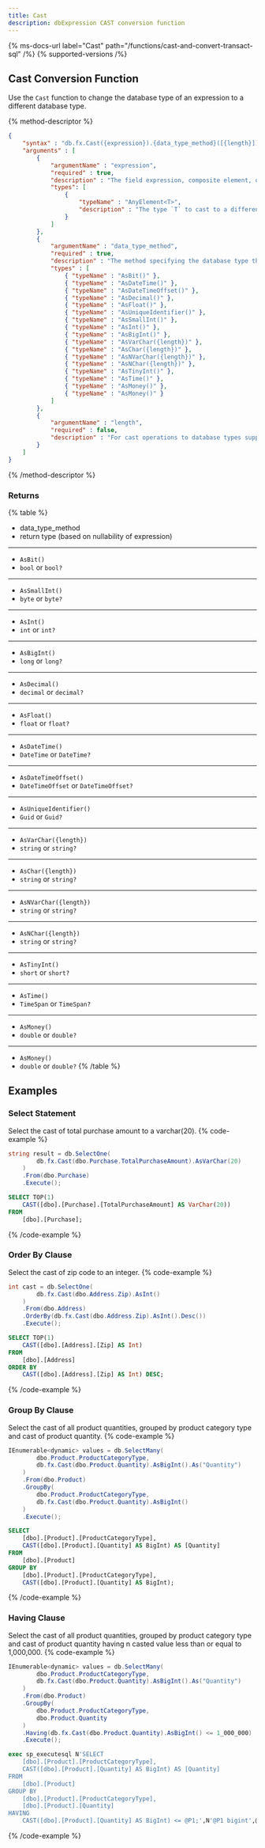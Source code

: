 ```yaml
---
title: Cast
description: dbExpression CAST conversion function
---
```


{% ms-docs-url label="Cast" path="/functions/cast-and-convert-transact-sql" /%}
{% supported-versions /%}

## Cast Conversion Function

Use the `Cast` function to change the database type of an expression to a different database type.


{% method-descriptor %}
```json
{
    "syntax" : "db.fx.Cast({expression}).{data_type_method}([{length}])",
    "arguments" : [
        {
            "argumentName" : "expression",
            "required" : true,
            "description" : "The field expression, composite element, or function result to use in calculating the population variance.",
            "types": [
                { 
                    "typeName" : "AnyElement<T>",
                    "description" : "The type `T` to cast to a different database type - `T` is a .NET CLR type."
                }
            ]
        },
        {
            "argumentName" : "data_type_method",
            "required" : true,
            "description" : "The method specifying the database type the `expression` should be cast to.",
            "types" : [
                { "typeName" : "AsBit()" },
                { "typeName" : "AsDateTime()" },
                { "typeName" : "AsDateTimeOffset()" },
                { "typeName" : "AsDecimal()" },
                { "typeName" : "AsFloat()" },
                { "typeName" : "AsUniqueIdentifier()" },
                { "typeName" : "AsSmallInt()" },
                { "typeName" : "AsInt()" },
                { "typeName" : "AsBigInt()" },
                { "typeName" : "AsVarChar({length})" },
                { "typeName" : "AsChar({length})" },
                { "typeName" : "AsNVarChar({length})" },
                { "typeName" : "AsNChar({length})" },
                { "typeName" : "AsTinyInt()" },
                { "typeName" : "AsTime()" },
                { "typeName" : "AsMoney()" },
                { "typeName" : "AsMoney()" }
            ]
        },
        {
            "argumentName" : "length",
            "required" : false,
            "description" : "For cast operations to database types supporting a 'length' (`varchar`, `char`, `nvarchar`, `nchar`), the length of the database type returned from the cast operation."
        }        
    ]
}
```
{% /method-descriptor %}

### Returns
{% table %}
* data_type_method
* return type (based on nullability of expression)
---
* `AsBit()`
* `bool` or `bool?`
---
* `AsSmallInt()`
* `byte` or `byte?`
---
* `AsInt()`
* `int` or `int?`
---
* `AsBigInt()`
* `long` or `long?`
---
* `AsDecimal()`
* `decimal` or `decimal?`
---
* `AsFloat()`
* `float` or `float?`
---
* `AsDateTime()`
* `DateTime` or `DateTime?`
---
* `AsDateTimeOffset()`
* `DateTimeOffset` or `DateTimeOffset?`
---
* `AsUniqueIdentifier()`
* `Guid` or `Guid?`
---
* `AsVarChar({length})`
* `string` or `string?`
---
* `AsChar({length})`
* `string` or `string?`
---
* `AsNVarChar({length})`
* `string` or `string?`
---
* `AsNChar({length})`
* `string` or `string?`
---
* `AsTinyInt()`
* `short` or `short?`
---
* `AsTime()`
* `TimeSpan` or `TimeSpan?`
---
* `AsMoney()`
* `double` or `double?`
---
* `AsMoney()`
* `double` or `double?`
{% /table %}

## Examples
### Select Statement
Select the cast of total purchase amount to a varchar(20).
{% code-example %}
```csharp
string result = db.SelectOne(
        db.fx.Cast(dbo.Purchase.TotalPurchaseAmount).AsVarChar(20)
    )
    .From(dbo.Purchase)
    .Execute();
```
```sql
SELECT TOP(1)
	CAST([dbo].[Purchase].[TotalPurchaseAmount] AS VarChar(20))
FROM
	[dbo].[Purchase];
```
{% /code-example %}

### Order By Clause
Select the cast of zip code to an integer.
{% code-example %}
```csharp
int cast = db.SelectOne(
        db.fx.Cast(dbo.Address.Zip).AsInt()
    )
    .From(dbo.Address)
    .OrderBy(db.fx.Cast(dbo.Address.Zip).AsInt().Desc())
    .Execute();
```
```sql
SELECT TOP(1)
	CAST([dbo].[Address].[Zip] AS Int)
FROM
	[dbo].[Address]
ORDER BY
	CAST([dbo].[Address].[Zip] AS Int) DESC;
```
{% /code-example %}

### Group By Clause
Select the cast of all product quantities, grouped by product category
type and cast of product quantity.
{% code-example %}
```csharp
IEnumerable<dynamic> values = db.SelectMany(
        dbo.Product.ProductCategoryType,
        db.fx.Cast(dbo.Product.Quantity).AsBigInt().As("Quantity")
    )
    .From(dbo.Product)
    .GroupBy(
        dbo.Product.ProductCategoryType,
        db.fx.Cast(dbo.Product.Quantity).AsBigInt()
    )
    .Execute();
```
```sql
SELECT
	[dbo].[Product].[ProductCategoryType],
	CAST([dbo].[Product].[Quantity] AS BigInt) AS [Quantity]
FROM
	[dbo].[Product]
GROUP BY
	[dbo].[Product].[ProductCategoryType],
	CAST([dbo].[Product].[Quantity] AS BigInt);
```
{% /code-example %}

### Having Clause
Select the cast of all product quantities, grouped by product category
type and cast of product quantity having n casted value less than or equal to 1,000,000.
{% code-example %}
```csharp
IEnumerable<dynamic> values = db.SelectMany(
        dbo.Product.ProductCategoryType,
        db.fx.Cast(dbo.Product.Quantity).AsBigInt().As("Quantity")
    )
    .From(dbo.Product)
    .GroupBy(
        dbo.Product.ProductCategoryType,
        dbo.Product.Quantity
    )
    .Having(db.fx.Cast(dbo.Product.Quantity).AsBigInt() <= 1_000_000)
    .Execute();
```
```sql
exec sp_executesql N'SELECT
	[dbo].[Product].[ProductCategoryType],
	CAST([dbo].[Product].[Quantity] AS BigInt) AS [Quantity]
FROM
	[dbo].[Product]
GROUP BY
	[dbo].[Product].[ProductCategoryType],
	[dbo].[Product].[Quantity]
HAVING
	CAST([dbo].[Product].[Quantity] AS BigInt) <= @P1;',N'@P1 bigint',@P1=1000000
```
{% /code-example %}
